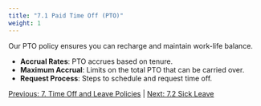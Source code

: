 ```yaml
---
title: "7.1 Paid Time Off (PTO)"
weight: 1
---
```


Our PTO policy ensures you can recharge and maintain work-life balance.

- **Accrual Rates**: PTO accrues based on tenure.
- **Maximum Accrual**: Limits on the total PTO that can be carried over.
- **Request Process**: Steps to schedule and request time off.

[Previous: 7. Time Off and Leave Policies](/handbook/time-off-and-leave-policies/) | [Next: 7.2 Sick Leave](/handbook/time-off-and-leave-policies/sick-leave/)
